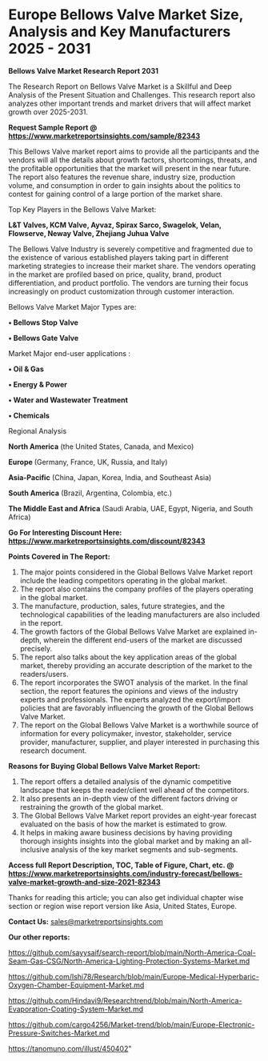 # Europe Bellows Valve Market Size, Analysis and Key Manufacturers 2025 - 2031

<strong>Bellows Valve Market Research Report 2031</strong>

The Research Report on Bellows Valve Market is a Skillful and Deep Analysis of the Present Situation and Challenges. This research report also analyzes other important trends and market drivers that will affect market growth over 2025-2031.

<strong>Request Sample Report @ <a href=https://www.marketreportsinsights.com/sample/82343>https://www.marketreportsinsights.com/sample/82343</a></strong>

This Bellows Valve market report aims to provide all the participants and the vendors will all the details about growth factors, shortcomings, threats, and the profitable opportunities that the market will present in the near future. The report also features the revenue share, industry size, production volume, and consumption in order to gain insights about the politics to contest for gaining control of a large portion of the market share.

Top Key Players in the Bellows Valve Market:

<strong>L&T Valves, KCM Valve, Ayvaz, Spirax Sarco, Swagelok, Velan, Flowserve, Neway Valve, Zhejiang Juhua Valve</strong>

The Bellows Valve Industry is severely competitive and fragmented due to the existence of various established players taking part in different marketing strategies to increase their market share. The vendors operating in the market are profiled based on price, quality, brand, product differentiation, and product portfolio. The vendors are turning their focus increasingly on product customization through customer interaction.

Bellows Valve Market Major Types are:

<strong>• Bellows Stop Valve

• Bellows Gate Valve</strong>

Market Major end-user applications :

<strong>• Oil & Gas

• Energy & Power

• Water and Wastewater Treatment

• Chemicals</strong>

Regional Analysis

</u><strong><b>North America</b></strong> (the United States, Canada, and Mexico)

<strong><b>Europe </b></strong>(Germany, France, UK, Russia, and Italy)

<strong><b>Asia-Pacific</b></strong> (China, Japan, Korea, India, and Southeast Asia)

<strong><b>South America</b></strong> (Brazil, Argentina, Colombia, etc.)

<strong><b>The Middle East and Africa</b></strong> (Saudi Arabia, UAE, Egypt, Nigeria, and South Africa)

<strong>Go For Interesting Discount Here: <a href=https://www.marketreportsinsights.com/discount/82343>https://www.marketreportsinsights.com/discount/82343</a></strong>

<strong>Points Covered in The Report:</strong>
<ol>
  <li>The major points considered in the Global Bellows Valve Market report include the leading competitors operating in the global market.</li>
  <li>The report also contains the company profiles of the players operating in the global market.</li>
  <li>The manufacture, production, sales, future strategies, and the technological capabilities of the leading manufacturers are also included in the report.</li>
  <li>The growth factors of the Global Bellows Valve Market are explained in-depth, wherein the different end-users of the market are discussed precisely.</li>
  <li>The report also talks about the key application areas of the global market, thereby providing an accurate description of the market to the readers/users.</li>
  <li>The report incorporates the SWOT analysis of the market. In the final section, the report features the opinions and views of the industry experts and professionals. The experts analyzed the export/import policies that are favorably influencing the growth of the Global Bellows Valve Market.</li>
  <li>The report on the Global Bellows Valve Market is a worthwhile source of information for every policymaker, investor, stakeholder, service provider, manufacturer, supplier, and player interested in purchasing this research document.</li>
</ol>
<strong>Reasons for Buying Global Bellows Valve Market Report:</strong>

<ol>
  <li>The report offers a detailed analysis of the dynamic competitive landscape that keeps the reader/client well ahead of the competitors.</li>
  <li>It also presents an in-depth view of the different factors driving or restraining the growth of the global market.</li>
  <li>The Global Bellows Valve Market report provides an eight-year forecast evaluated on the basis of how the market is estimated to grow.</li>
  <li>It helps in making aware business decisions by having providing thorough insights insights into the global market and by making an all-inclusive analysis of the key market segments and sub-segments.</li>
</ol>
<strong>Access full Report Description, TOC, Table of Figure, Chart, etc. @ <a href=https://www.marketreportsinsights.com/industry-forecast/bellows-valve-market-growth-and-size-2021-82343>https://www.marketreportsinsights.com/industry-forecast/bellows-valve-market-growth-and-size-2021-82343</a></strong>


Thanks for reading this article; you can also get individual chapter wise section or region wise report version like Asia, United States, Europe.

<strong>Contact Us:</strong>
sales@marketreportsinsights.com

<strong>Our other reports:</strong>

<a href=https://github.com/sayysaif/search-report/blob/main/North-America-Coal-Seam-Gas-CSG/North-America-Lighting-Protection-Systems-Market.md>https://github.com/sayysaif/search-report/blob/main/North-America-Coal-Seam-Gas-CSG/North-America-Lighting-Protection-Systems-Market.md</a>

<a href=https://github.com/Ishi78/Research/blob/main/Europe-Medical-Hyperbaric-Oxygen-Chamber-Equipment-Market.md>https://github.com/Ishi78/Research/blob/main/Europe-Medical-Hyperbaric-Oxygen-Chamber-Equipment-Market.md</a>

<a href=https://github.com/Hindavi9/Researchtrend/blob/main/North-America-Evaporation-Coating-System-Market.md>https://github.com/Hindavi9/Researchtrend/blob/main/North-America-Evaporation-Coating-System-Market.md</a>

<a href=https://github.com/cargo4256/Market-trend/blob/main/Europe-Electronic-Pressure-Switches-Market.md>https://github.com/cargo4256/Market-trend/blob/main/Europe-Electronic-Pressure-Switches-Market.md</a>

<a href=https://tanomuno.com/illust/450402>https://tanomuno.com/illust/450402</a>"
